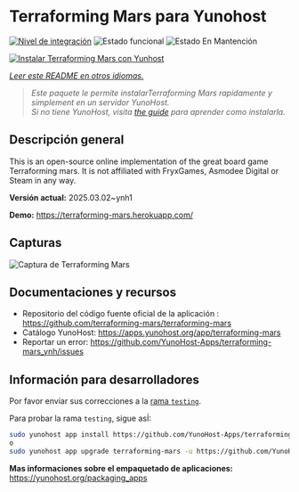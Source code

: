 <!--
Este archivo README esta generado automaticamente<https://github.com/YunoHost/apps/tree/master/tools/readme_generator>
No se debe editar a mano.
-->

# Terraforming Mars  para Yunohost

[![Nivel de integración](https://apps.yunohost.org/badge/integration/terraforming-mars)](https://ci-apps.yunohost.org/ci/apps/terraforming-mars/)
![Estado funcional](https://apps.yunohost.org/badge/state/terraforming-mars)
![Estado En Mantención](https://apps.yunohost.org/badge/maintained/terraforming-mars)

[![Instalar Terraforming Mars  con Yunhost](https://install-app.yunohost.org/install-with-yunohost.svg)](https://install-app.yunohost.org/?app=terraforming-mars)

*[Leer este README en otros idiomas.](./ALL_README.md)*

> *Este paquete le permite instalarTerraforming Mars  rapidamente y simplement en un servidor YunoHost.*  
> *Si no tiene YunoHost, visita [the guide](https://yunohost.org/install) para aprender como instalarla.*

## Descripción general

This is an open-source online implementation of the great board game Terraforming mars. It is not affiliated with FryxGames, Asmodee Digital or Steam in any way.


**Versión actual:** 2025.03.02~ynh1

**Demo:** <https://terraforming-mars.herokuapp.com/>

## Capturas

![Captura de Terraforming Mars ](./doc/screenshots/screenshot.png)

## Documentaciones y recursos

- Repositorio del código fuente oficial de la aplicación : <https://github.com/terraforming-mars/terraforming-mars>
- Catálogo YunoHost: <https://apps.yunohost.org/app/terraforming-mars>
- Reportar un error: <https://github.com/YunoHost-Apps/terraforming-mars_ynh/issues>

## Información para desarrolladores

Por favor enviar sus correcciones a la [rama `testing`](https://github.com/YunoHost-Apps/terraforming-mars_ynh/tree/testing).

Para probar la rama `testing`, sigue asÍ:

```bash
sudo yunohost app install https://github.com/YunoHost-Apps/terraforming-mars_ynh/tree/testing --debug
o
sudo yunohost app upgrade terraforming-mars -u https://github.com/YunoHost-Apps/terraforming-mars_ynh/tree/testing --debug
```

**Mas informaciones sobre el empaquetado de aplicaciones:** <https://yunohost.org/packaging_apps>
